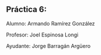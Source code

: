 ## Práctica 6:

Alumno: Armando Ramírez González

Profesor: Joel Espinosa Longi

Ayudante: Jorge Barragán Argüero
